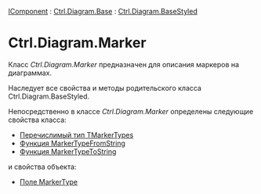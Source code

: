 ﻿---
Title: Компонент Marker
Link: .Ctrl.Diagram.Marker
---

[IComponent](topic:Com.Custom.ComClasses.IComponent.Default) :
[Ctrl.Diagram.Base](topic:Com.Custom.ComClasses.Ctrl.Diagram.Base.Default) :
[Ctrl.Diagram.BaseStyled](topic:Com.Custom.ComClasses.Ctrl.Diagram.BaseStyled.Default)

# Ctrl.Diagram.Marker

Класс *Ctrl.Diagram.Marker* предназначен для описания маркеров на диаграммах.

Наследует все свойства и методы родительского класса Ctrl.Diagram.BaseStyled.

Непосредственно в классе *Ctrl.Diagram.Marker* определены следующие свойства класса:
* [Перечислимый тип TMarkerTypes](TMarkerTypes)
* [Функция MarkerTypeFromString](MarkerTypeFromString)
* [Функция MarkerTypeToString](MarkerTypeToString)

и свойства объекта:
* [Поле MarkerType](MarkerType)
